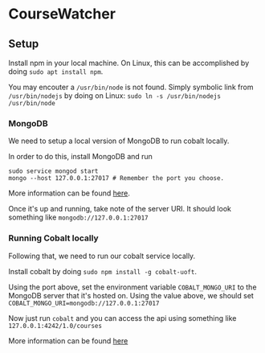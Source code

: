 # CourseWatcher

## Setup
Install npm in your local machine.
On Linux, this can be accomplished by doing `sudo apt install npm`.

You may encouter a `/usr/bin/node` is not found. Simply symbolic link from `/usr/bin/nodejs` by doing on Linux: `sudo ln -s /usr/bin/nodejs /usr/bin/node`

### MongoDB
We need to setup a local version of MongoDB to run cobalt locally.

In order to do this, install MongoDB and run
```
sudo service mongod start
mongo --host 127.0.0.1:27017 # Remember the port you choose.
```
More information can be found [here](https://docs.mongodb.com/manual/reference/program/mongo/#cmdoption-mongo-host).

Once it's up and running, take note of the server URI. It should look something like `mongodb://127.0.0.1:27017`

### Running Cobalt locally
Following that, we need to run our cobalt service locally.

Install cobalt by doing `sudo npm install -g cobalt-uoft`.

Using the port above, set the environment variable `COBALT_MONGO_URI` to the MongoDB server that it's hosted on. Using the value above, we should set `COBALT_MONGO_URI=mongodb://127.0.0.1:27017`

Now just run `cobalt` and you can access the api using something like `127.0.0.1:4242/1.0/courses`

More information can be found [here](https://github.com/cobalt-uoft/documentation/blob/master/getting-started/self-hosting.md)
